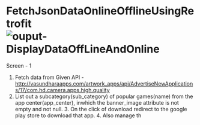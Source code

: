 # FetchJsonDataOnlineOfflineUsingRetrofit![ouput-DisplayDataOffLineAndOnline](https://github.com/sanj-tech/FetchJsonDataOnlineOfflineUsingRetrofit/assets/81187698/423e57ed-cb0c-49bb-a0b3-a7139fb65174)
Screen - 1
1. Fetch data from Given API - http://vasundharaapps.com/artwork_apps/api/AdvertiseNewApplications/17/com.hd.camera.apps.high.quality
2. List out a subcategory(sub_category) of popular games(name) from the app
center(app_center), inwhich the banner_image attribute is not empty and not null. 3. On the click of download redirect to the google play store to download that app. 4. Also manage th
